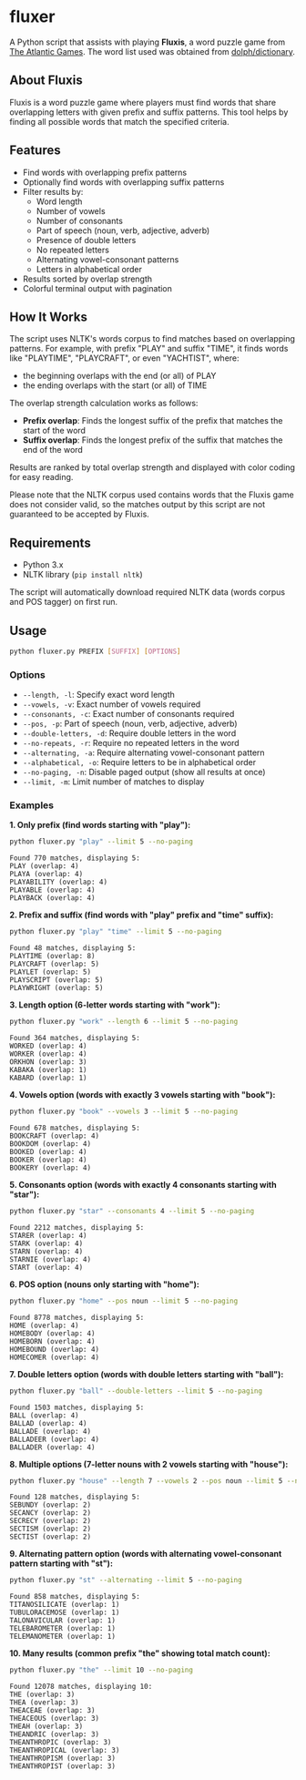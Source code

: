 # fluxer

A Python script that assists with playing **Fluxis**, a word puzzle game from [The Atlantic Games](https://www.theatlantic.com/games/). The word list used was obtained from [dolph/dictionary](https://raw.githubusercontent.com/dolph/dictionary/refs/heads/master/popular.txt).

## About Fluxis

Fluxis is a word puzzle game where players must find words that share overlapping letters with given prefix and suffix patterns. This tool helps by finding all possible words that match the specified criteria.

## Features

- Find words with overlapping prefix patterns
- Optionally find words with overlapping suffix patterns
- Filter results by:
  - Word length
  - Number of vowels
  - Number of consonants
  - Part of speech (noun, verb, adjective, adverb)
  - Presence of double letters
  - No repeated letters
  - Alternating vowel-consonant patterns
  - Letters in alphabetical order
- Results sorted by overlap strength
- Colorful terminal output with pagination

## How It Works

The script uses NLTK's words corpus to find matches based on overlapping patterns. For example, with prefix "PLAY" and suffix "TIME", it finds words like "PLAYTIME", "PLAYCRAFT", or even "YACHTIST", where:
- the beginning overlaps with the end (or all) of PLAY
- the ending overlaps with the start (or all) of TIME

The overlap strength calculation works as follows:
- **Prefix overlap**: Finds the longest suffix of the prefix that matches the start of the word
- **Suffix overlap**: Finds the longest prefix of the suffix that matches the end of the word

Results are ranked by total overlap strength and displayed with color coding for easy reading.

Please note that the NLTK corpus used contains words that the Fluxis game does not consider valid, so the matches output by this script are not guaranteed to be accepted by Fluxis.

## Requirements

- Python 3.x
- NLTK library (`pip install nltk`)

The script will automatically download required NLTK data (words corpus and POS tagger) on first run.

## Usage

```bash
python fluxer.py PREFIX [SUFFIX] [OPTIONS]
```

### Options

- `--length, -l`: Specify exact word length
- `--vowels, -v`: Exact number of vowels required
- `--consonants, -c`: Exact number of consonants required
- `--pos, -p`: Part of speech (noun, verb, adjective, adverb)
- `--double-letters, -d`: Require double letters in the word
- `--no-repeats, -r`: Require no repeated letters in the word
- `--alternating, -a`: Require alternating vowel-consonant pattern
- `--alphabetical, -o`: Require letters to be in alphabetical order
- `--no-paging, -n`: Disable paged output (show all results at once)
- `--limit, -m`: Limit number of matches to display

### Examples

**1. Only prefix (find words starting with "play"):**
```bash
python fluxer.py "play" --limit 5 --no-paging
```
```
Found 770 matches, displaying 5:
PLAY (overlap: 4)
PLAYA (overlap: 4)
PLAYABILITY (overlap: 4)
PLAYABLE (overlap: 4)
PLAYBACK (overlap: 4)
```

**2. Prefix and suffix (find words with "play" prefix and "time" suffix):**
```bash
python fluxer.py "play" "time" --limit 5 --no-paging
```
```
Found 48 matches, displaying 5:
PLAYTIME (overlap: 8)
PLAYCRAFT (overlap: 5)
PLAYLET (overlap: 5)
PLAYSCRIPT (overlap: 5)
PLAYWRIGHT (overlap: 5)
```

**3. Length option (6-letter words starting with "work"):**
```bash
python fluxer.py "work" --length 6 --limit 5 --no-paging
```
```
Found 364 matches, displaying 5:
WORKED (overlap: 4)
WORKER (overlap: 4)
ORKHON (overlap: 3)
KABAKA (overlap: 1)
KABARD (overlap: 1)
```

**4. Vowels option (words with exactly 3 vowels starting with "book"):**
```bash
python fluxer.py "book" --vowels 3 --limit 5 --no-paging
```
```
Found 678 matches, displaying 5:
BOOKCRAFT (overlap: 4)
BOOKDOM (overlap: 4)
BOOKED (overlap: 4)
BOOKER (overlap: 4)
BOOKERY (overlap: 4)
```

**5. Consonants option (words with exactly 4 consonants starting with "star"):**
```bash
python fluxer.py "star" --consonants 4 --limit 5 --no-paging
```
```
Found 2212 matches, displaying 5:
STARER (overlap: 4)
STARK (overlap: 4)
STARN (overlap: 4)
STARNIE (overlap: 4)
START (overlap: 4)
```

**6. POS option (nouns only starting with "home"):**
```bash
python fluxer.py "home" --pos noun --limit 5 --no-paging
```
```
Found 8778 matches, displaying 5:
HOME (overlap: 4)
HOMEBODY (overlap: 4)
HOMEBORN (overlap: 4)
HOMEBOUND (overlap: 4)
HOMECOMER (overlap: 4)
```

**7. Double letters option (words with double letters starting with "ball"):**
```bash
python fluxer.py "ball" --double-letters --limit 5 --no-paging
```
```
Found 1503 matches, displaying 5:
BALL (overlap: 4)
BALLAD (overlap: 4)
BALLADE (overlap: 4)
BALLADEER (overlap: 4)
BALLADER (overlap: 4)
```

**8. Multiple options (7-letter nouns with 2 vowels starting with "house"):**
```bash
python fluxer.py "house" --length 7 --vowels 2 --pos noun --limit 5 --no-paging
```
```
Found 128 matches, displaying 5:
SEBUNDY (overlap: 2)
SECANCY (overlap: 2)
SECRECY (overlap: 2)
SECTISM (overlap: 2)
SECTIST (overlap: 2)
```

**9. Alternating pattern option (words with alternating vowel-consonant pattern starting with "st"):**
```bash
python fluxer.py "st" --alternating --limit 5 --no-paging
```
```
Found 858 matches, displaying 5:
TITANOSILICATE (overlap: 1)
TUBULORACEMOSE (overlap: 1)
TALONAVICULAR (overlap: 1)
TELEBAROMETER (overlap: 1)
TELEMANOMETER (overlap: 1)
```

**10. Many results (common prefix "the" showing total match count):**
```bash
python fluxer.py "the" --limit 10 --no-paging
```
```
Found 12078 matches, displaying 10:
THE (overlap: 3)
THEA (overlap: 3)
THEACEAE (overlap: 3)
THEACEOUS (overlap: 3)
THEAH (overlap: 3)
THEANDRIC (overlap: 3)
THEANTHROPIC (overlap: 3)
THEANTHROPICAL (overlap: 3)
THEANTHROPISM (overlap: 3)
THEANTHROPIST (overlap: 3)
```
